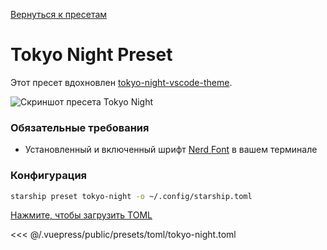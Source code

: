 [Вернуться к пресетам](./README.md#pastel-powerline)

# Tokyo Night Preset

Этот пресет вдохновлен [tokyo-night-vscode-theme](https://github.com/enkia/tokyo-night-vscode-theme).

![Скриншот пресета Tokyo Night](/presets/img/tokyo-night.png)

### Обязательные требования

- Установленный и включенный шрифт [Nerd Font](https://www.nerdfonts.com/) в вашем терминале

### Конфигурация

```sh
starship preset tokyo-night -o ~/.config/starship.toml
```

[Нажмите, чтобы загрузить TOML](/presets/toml/tokyo-night.toml)

<<< @/.vuepress/public/presets/toml/tokyo-night.toml
